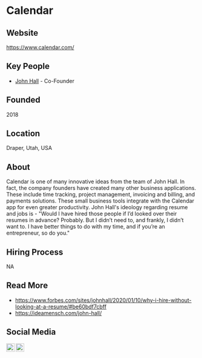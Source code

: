 # Calendar

## Website

https://www.calendar.com/

## Key People

- [John Hall](https://twitter.com/calendar/) - Co-Founder

## Founded

2018

## Location

Draper, Utah, USA

## About

Calendar is one of many innovative ideas from the team of John Hall. In fact, the company founders have created many other business applications. These include time tracking, project management, invoicing and billing, and payments solutions. These small business tools integrate with the Calendar app for even greater productivity. John Hall's ideology regarding resume and jobs is - "Would I have hired those people if I’d looked over their resumes in advance? Probably. But I didn’t need to, and frankly, I didn’t want to. I have better things to do with my time, and if you’re an entrepreneur, so do you."

## Hiring Process

NA

## Read More

- https://www.forbes.com/sites/johnhall/2020/01/10/why-i-hire-without-looking-at-a-resume/#be60bdf7cbff
- https://ideamensch.com/john-hall/

## Social Media

[<img align="left" alt="Calendar | Youtube" width="22px" src="https://cdn.jsdelivr.net/npm/simple-icons@3.7.0/icons/youtube.svg" />][youtube]
[<img align="left" alt="Calendar | LinkedIn" width="22px" src="https://cdn.jsdelivr.net/npm/simple-icons@3.7.0/icons/linkedin.svg" />][linkedin]

[youtube]: https://www.youtube.com/calendar
[linkedin]: https://www.linkedin.com/company/calendar/
